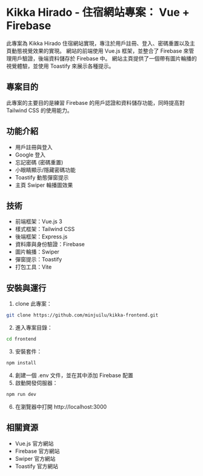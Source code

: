 # Kikka Hirado - 住宿網站專案： Vue + Firebase
此專案為 Kikka Hirado 住宿網站實現，專注於用戶註冊、登入、密碼重置以及主頁動態視覺效果的實現。
網站的前端使用 Vue.js 框架，並整合了 Firebase 來管理用戶驗證，後端資料儲存於 Firebase 中。
網站主頁提供了一個帶有圖片輪播的視覺體驗，並使用 Toastify 來展示各種提示。


## 專案目的
此專案的主要目的是練習 Firebase 的用戶認證和資料儲存功能，同時提高對 Tailwind CSS 的使用能力。


## 功能介紹
- 用戶註冊與登入
- Google 登入
- 忘記密碼 (密碼重置)
- 小眼睛顯示/隱藏密碼功能
- Toastify 動態彈窗提示
- 主頁 Swiper 輪播圖效果

## 技術
- 前端框架：Vue.js 3
- 樣式框架：Tailwind CSS
- 後端框架：Express.js
- 資料庫與身份驗證：Firebase
- 圖片輪播：Swiper
- 彈窗提示：Toastify
- 打包工具：Vite


## 安裝與運行
1. clone 此專案：
```sh
git clone https://github.com/minjuilu/kikka-frontend.git
```
2. 進入專案目錄：
```sh
cd frontend
```
3. 安裝套件：
```sh
npm install
```
4. 創建一個 .env 文件，並在其中添加 Firebase 配置
5. 啟動開發伺服器：
```sh
npm run dev
```
6. 在瀏覽器中打開 http://localhost:3000


## 相關資源
- Vue.js 官方網站
- Firebase 官方網站
- Swiper 官方網站
- Toastify 官方網站

